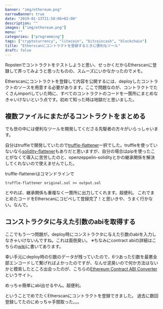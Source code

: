 ```yaml
---
banner: "img/ethereum.png"
narrowBanner: true
date: "2019-01-13T21:58:06+02:00"
description: ""
images: ["img/ethereum.png"]
menu: ""
categories: ["programming"]
tags: ["cryptocurrency", "litecoin", "bitcoincash", "blockchain"]
title: "Etherscanにコントラクトを登録するときに便利なツール"
draft: false
---
```

Ropstenでコントラクトをテストしようと思い、せっかくだからEtherscanに登録して弄ってみようと思ったものの、スムーズにいかなかったのでメモ。

<!--more-->

Etherscanにコントラクトを登録して内容を公開するには、deployしたコントラクトのソースを用意する必要があります。ここで問題なのが、コントラクトでたくさんimportしていた時に、すべてのコントラクトのコードを一箇所にまとめなきゃいけないという点です。初めて知った時は地獄だと思いました。

## 複数ファイルにまたがるコントラクトをまとめる
でも世の中には便利なツールを開発してくださる先駆者の方々がいらっしゃいます。

自分はtruffleで開発していたので[truffle-flattener](https://www.npmjs.com/package/truffle-flattener)一択でした。truffleを使っていないなら[solidity-flattener](https://github.com/BlockCatIO/solidity-flattener)もありだと思いますが、自分の場合はpipを使ったことがなくて導入に苦労したのと、openzeppelin-solidityとかの継承関係を解決してくれないので使えませんでした。

truffle-flattenerはコマンドラインで

```fish
truffle-flattener original.sol >> output.sol
```

とやれば、継承関係も重複なく一箇所に出力してくれます。超便利。
これでまとめたコードをEtherscanにコピペして登録完了！と思いきや、うまく行かない。なんで。

## コンストラクタに与えた引数のabiを取得する

ここでもう一つ問題が。deploy時にコンストラクタに与えた引数のabiを入力しなきゃいけないんですね。これは面倒臭い。
※ちなみにcontract abiの詳細はこちらの[wiki](https://github.com/ethereum/wiki/wiki/Ethereum-Contract-ABI)に書いてあります。

幸い手元にdeploy時の引数のデータが残っていたので、6つあった引数を最悪全部エンコードして繋げればよかったのですが、なんせ泥臭いので何か方法はないかと模索したところ出会ったのが、こちらの[Ethereum Contract ABI Converter](https://abi.sonnguyen.ws/)というサイト。

めっちゃ簡単にabi出せるやん。超便利。

ということでめでたくEtherscanにコントラクトを登録できました。
過去に数回登録してたのにめっちゃ手間取った。。。

